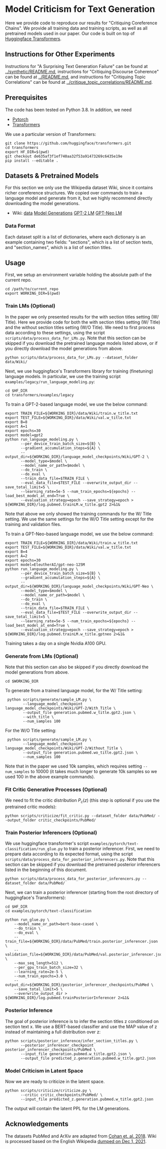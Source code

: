 # Model Criticism for Text Generation

Here we provide code to reproduce our results for "Critiquing Coreference Chains". We provide all training data and training scripts, as well as all pretrained models used in our paper. Our code is built on top of [Huggingface Transformers](https://github.com/huggingface/transformers/tree/de635af3f1ef740aa32f53a91473269c6435e19e).

## Instructions for Other Experiments

Instructions for "A Surprising Text Generation Failure" can be found at [../synthetic/README.md](../synthetic/README.md), instructions for "Critiquing Discourse Coherence" can be found at [../README.md](../README.md), and instructions for "Critiquing Topic Correlations" can be found at [../critique_topic_correlations/README.md](../critique_topic_correlations/README.md).

## Prerequisites

The code has been tested on Python 3.8. In addition, we need

* [Pytorch](https://pytorch.org/get-started/locally/)
* [Transformers](https://github.com/huggingface/transformers/tree/de635af3f1ef740aa32f53a9173269c6435e19e)

We use a particular version of Transformers:

```
git clone https://github.com/huggingface/transformers.git
cd transformers
export HF_DIR=$(pwd)
git checkout de635af3f1ef740aa32f53a91473269c6435e19e
pip install --editable .
```


## Datasets & Pretrained Models

For this section we only use the Wikipedia dataset Wiki, since it contains richer coreference structures. We copied over commands to train a language model and generate from it, but we highly recommend directly downloading the model generations.

* Wiki: [data](https://drive.google.com/file/d/1stCsnajY-DB9U2-LS32tmdmsZJHtAxte/view?usp=sharing) [Model Generations](TODO) [GPT-2 LM](https://drive.google.com/file/d/1u4-ezV74UIec6uTkMxciX8oNkHGCtq1y/view?usp=sharing) [GPT-Neo LM](https://drive.google.com/file/d/1V6S05FxaKXGff5khe87uJbsdsCVTCkGl/view?usp=sharing)


### Data Format

Each dataset split is a list of dictionaries, where each dictionary is an example containing two fields: "sections", which is a list of section texts, and "section_names", which is a list of section titles.


## Usage

First, we setup an environment variable holding the absolute path of the current repo.

```
cd /path/to/current_repo
export WORKING_DIR=$(pwd)
```

### Train LMs (Optional)

In the paper we only presented results for the with section titles setting (W/ Title). Here we provide code for both the with section titles setting (W/ Title) and the without section titles setting (W/O Title). We need to first process data according to these settings, using the script `scripts/data/process_data_for_LMs.py`. Note that this section can be skipped if you download the pretrained language models listed above, or if you directly download the model generations from above.

```
python scripts/data/process_data_for_LMs.py --dataset_folder data/Wiki/
```

Next, we use huggingface's Transformers library for training (finetuning) language models. In particular, we use the training script `examples/legacy/run_language_modeling.py`:

```
cd $HF_DIR
cd transformers/examples/legacy
```

To train a GPT-2-based language model, we use the below command:

```
export TRAIN_FILE=${WORKING_DIR}/data/Wiki/train.w_title.txt
export TEST_FILE=${WORKING_DIR}/data/Wiki/val.w_title.txt
export B=8
export A=1
export epochs=30
export model=gpt2
python run_language_modeling.py \
       --per_device_train_batch_size=${B} \
       --gradient_accumulation_steps=${A} \
       --output_dir=${WORKING_DIR}/language_model_checkpoints/Wiki/GPT-2 \
       --model_type=$model \
       --model_name_or_path=$model \
       --do_train \
       --do_eval \
       --train_data_file=$TRAIN_FILE \
       --eval_data_file=$TEST_FILE --overwrite_output_dir --save_total_limit=5 \
       --learning_rate=5e-5 --num_train_epochs=${epochs} --load_best_model_at_end=True \
       --evaluation_strategy=epoch --save_strategy=epoch > ${WORKING_DIR}/log.pubmed.trainLM.w_title.gpt2 2>&1&
```

Note that above we only showed the training commands for the W/ Title setting. We use the same settings for the W/O Title setting except for the training and validation files.

To train a GPT-Neo-based language model, we use the below command:

```
export TRAIN_FILE=${WORKING_DIR}/data/Wiki/train.w_title.txt
export TEST_FILE=${WORKING_DIR}/data/Wiki/val.w_title.txt
export B=4
export A=2
export epochs=30
export model=EleutherAI/gpt-neo-125M
python run_language_modeling.py \
       --per_device_train_batch_size=${B} \
       --gradient_accumulation_steps=${A} \
       --output_dir=${WORKING_DIR}/language_model_checkpoints/Wiki/GPT-Neo \
       --model_type=$model \
       --model_name_or_path=$model \
       --do_train \
       --do_eval \
       --train_data_file=$TRAIN_FILE \
       --eval_data_file=$TEST_FILE --overwrite_output_dir --save_total_limit=5 \
       --learning_rate=5e-5 --num_train_epochs=${epochs} --load_best_model_at_end=True \
       --evaluation_strategy=epoch --save_strategy=epoch > ${WORKING_DIR}/log.pubmed.trainLM.w_title.gptneo 2>&1&

```

Training takes a day on a single Nvidia A100 GPU.

### Generate from LMs (Optional)

Note that this section can also be skipped if you directly download the model generations from above.

```
cd $WORKING_DIR
```

To generate from a trained language model, for the W/ Title setting:

```
 python scripts/generate/sample_LM.py \
        --language_model_checkpoint language_model_checkpoints/Wiki/GPT-2/With_Title \
        --output_file generation.pubmed.w_title.gpt2.json \
        --with_title \
        --num_samples 100
```

For the W/O Title setting:

```
 python scripts/generate/sample_LM.py \
        --language_model_checkpoint language_model_checkpoints/Wiki/GPT-2/Without_Title \
        --output_file generation.pubmed.wo_title.gpt2.json \
        --num_samples 100
```

Note that in the paper we used 10k samples, which requires setting `--num_samples` to 10000 (it takes much longer to generate 10k samples so we used 100 in the above example commands).

### Fit Critic Generative Processes (Optional)

We need to fit the critic distribution $P_c(z)$ (this step is optional if you use the pretrained critic models):

```
python scripts/criticize/fit_critic.py --dataset_folder data/PubMed/ --output_folder critic_checkpoints/PubMed/
```

### Train Posterior Inferencers (Optional)

We use huggingface transformer's script `examples/pytorch/text-classification/run_glue.py` to train a posterior inferencer. First, we need to prepare data according to its expected format, using the script `scripts/data/process_data_for_posterior_inferencers.py`. Note that this section can be skipped if you download the pretrained posterior inferencers listed in the beginning of this document.

```
python scripts/data/process_data_for_posterior_inferencers.py --dataset_folder data/PubMed/
```

Next, we can train a posterior inferencer (starting from the root directory of huggingface's Transformers):

```
cd $HF_DIR
cd examples/pytorch/text-classification
```

```
python run_glue.py \
    --model_name_or_path=bert-base-cased \
    --do_train \
    --do_eval \
    --train_file=${WORKING_DIR}/data/PubMed/train.posterior_inferencer.json \
    --validation_file=${WORKING_DIR}/data/PubMed/val.posterior_inferencer.json \
    --max_seq_length=512 \
    --per_gpu_train_batch_size=32 \
    --learning_rate=2e-5 \
    --num_train_epochs=3.0 \
    --output_dir=${WORKING_DIR}/posterior_inferencer_checkpoints/PubMed \
    --save_total_limit=5 \
    --overwrite_output_dir > ${WORKING_DIR}/log.pubmed.trainPosteriorInferencer 2>&1&
```

### Posterior Inference

The goal of posterior inference is to infer the section titles z conditioned on section text x. We use a BERT-based classifier and use the MAP value of z instead of maintaining a full distribution over z:

```
python scripts/posterior_inference/infer_section_titles.py \
       --posterior_inferencer_checkpoint posterior_inferencer_checkpoints/PubMed \
       --input_file generation.pubmed.w_title.gpt2.json \
       --output_file predicted_z.generation.pubmed.w_title.gpt2.json
```

### Model Criticism in Latent Space

Now we are ready to criticize in the latent space.

```
python scripts/criticize/criticize.py \
       --critic critic_checkpoints/PubMed/ \
       --input_file predicted_z.generation.pubmed.w_title.gpt2.json
```

The output will contain the latent PPL for the LM generations.


## Acknowledgements

The datasets PubMed and ArXiv are adapted from [Cohan et. al. 2018](https://aclanthology.org/N18-2097/). Wiki is processed based on the English Wikipedia [dumped on Dec 1, 2021](https://dumps.wikimedia.org/enwiki/20211201/).
